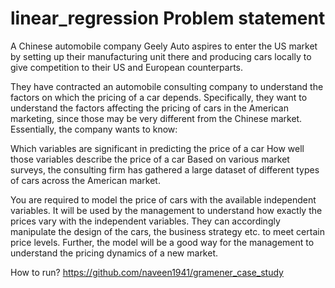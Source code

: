 # linear_regression Problem statement

A Chinese automobile company Geely Auto aspires to enter the US market by setting up their manufacturing unit there and producing cars locally to give competition to their US and European counterparts. 


They have contracted an automobile consulting company to understand the factors on which the pricing of a car depends. Specifically, they want to understand the factors affecting the pricing of cars in the American marketing, since those may be very different from the Chinese market. Essentially, the company wants to know:

Which variables are significant in predicting the price of a car
How well those variables describe the price of a car
Based on various market surveys, the consulting firm has gathered a large dataset of different types of cars across the American market. 

You are required to model the price of cars with the available independent variables. It will be used by the management to understand how exactly the prices vary with the independent variables. They can accordingly manipulate the design of the cars, the business strategy etc. to meet certain price levels. Further, the model will be a good way for the management to understand the pricing dynamics of a new market.

How to run?
https://github.com/naveen1941/gramener_case_study
